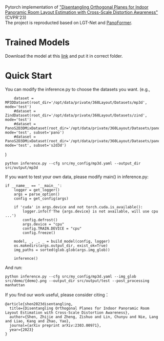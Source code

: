 Pytorch implementation of ["Disentangling Orthogonal Planes for Indoor Panoramic Room Layout Estimation with Cross-Scale Distortion Awareness"](https://arxiv.org/abs/2303.00971) (CVPR'23)  
The project is reproducted based on LGT-Net and [PanoFormer](https://github.com/zhijieshen-bjtu/PanoFormer). 
# Trained Models 
Download the model at this [link](https://drive.google.com/drive/folders/1dOnUqtVB8Zfoume3oGjAbmFhMFTOin_I?usp=share_link) and put it in correct folder.
# Quick Start 
You can modify the inference.py to choose the datasets you want. (e.g.,  
```
    dataset = MP3DDataset(root_dir='/opt/data/private/360Layout/Datasets/mp3d', mode='test')  
    #dataset = ZindDataset(root_dir='/opt/data/private/360Layout/Datasets/zind', mode='test')  
    #dataset = PanoS2D3DMixDataset(root_dir='/opt/data/private/360Layout/Datasets/pano_s2d3d', mode='test', subset='pano')  
    #dataset = PanoS2D3DMixDataset(root_dir='/opt/data/private/360Layout/Datasets/pano_s2d3d', mode='test', subset='s2d3d')
```
)  
```
python inference.py --cfg src/my_config/mp3d.yaml --output_dir src/output/mp3d
```
If you want to test your own data, please modify main() in inference.py:
```
if __name__ == '__main__':
    logger = get_logger()
    args = parse_option()
    config = get_config(args)

    if 'cuda' in args.device and not torch.cuda.is_available():
        logger.info(f'The {args.device} is not available, will use cpu ...')
        config.defrost()
        args.device = "cpu"
        config.TRAIN.DEVICE = "cpu"
        config.freeze()

    model, _, _, _ = build_model(config, logger)
    os.makedirs(args.output_dir, exist_ok=True)
    img_paths = sorted(glob.glob(args.img_glob))

    inference()
```
And run:
```
python inference.py --cfg src/my_config/mp3d.yaml --img_glob src/demo/{demo}.png --output_dir src/output/test --post_processing manhattan
```

If you find our work useful, please consider citing： 
```
@article{shen2023disentangling,
  title={Disentangling Orthogonal Planes for Indoor Panoramic Room Layout Estimation with Cross-Scale Distortion Awareness},
  author={Shen, Zhijie and Zheng, Zishuo and Lin, Chunyu and Nie, Lang and Liao, Kang and Zhao, Yao},
  journal={arXiv preprint arXiv:2303.00971},
  year={2023}
}
```

